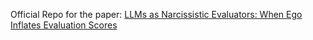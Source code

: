 Official Repo for the paper: [LLMs as Narcissistic Evaluators: When Ego Inflates Evaluation Scores](https://arxiv.org/abs/2311.09766)
